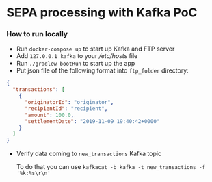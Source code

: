 # SEPA processing with Kafka PoC

### How to run locally
- Run `docker-compose up` to start up Kafka and FTP server
- Add `127.0.0.1 kafka` to your */etc/hosts* file
- Run `./gradlew bootRun` to start up the app
- Put json file of the following format into `ftp_folder` directory:
```json
{
  "transactions": [
    {
      "originatorId": "originator",
      "recipientId": "recipient",
      "amount": 100.0,
      "settlementDate": "2019-11-09 19:40:42+0000"
    }
  ]
}
```
- Verify data coming to `new_transactions` Kafka topic

    To do that you can use `kafkacat -b kafka -t new_transactions -f '%k:%s\r\n'`
